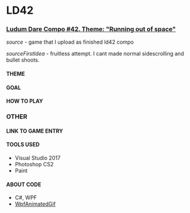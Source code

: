 # LD42
### [Ludum Dare Compo #42. Theme: "Running out of space"](https://ldjam.com/events/ludum-dare/42)
*source* - game that I upload as finished ld42 compo

*sourceFirstIdea* - fruitless attempt. I cant made normal sidescrolling and bullet shoots.

#### THEME


#### GOAL


#### HOW TO PLAY 


### OTHER
#### LINK TO GAME ENTRY


#### TOOLS USED
 * Visual Studio 2017
 * Photoshop CS2
 * Paint

#### ABOUT CODE
 * C#, WPF
 * [WpfAnimatedGif](https://github.com/XamlAnimatedGif/WpfAnimatedGif)